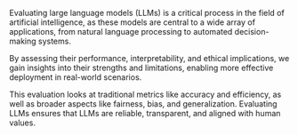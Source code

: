 Evaluating large language models (LLMs) is a critical process in the field of artificial intelligence, as these models are central to a wide array of applications, from natural language processing to automated decision-making systems.

By assessing their performance, interpretability, and ethical implications, we gain insights into their strengths and limitations, enabling more effective deployment in real-world scenarios.

This evaluation looks at traditional metrics like accuracy and efficiency, as well as broader aspects like fairness, bias, and generalization. Evaluating LLMs ensures that LLMs are reliable, transparent, and aligned with human values.
